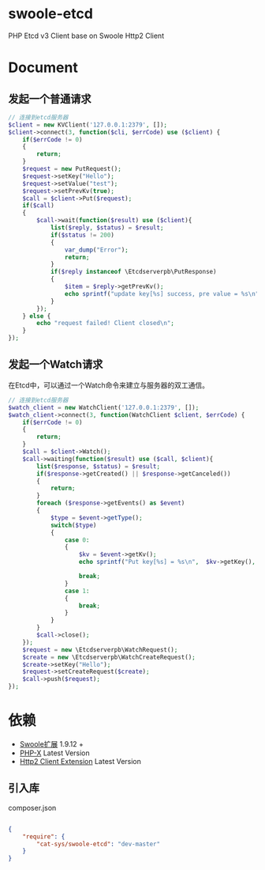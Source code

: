 # swoole-etcd
PHP Etcd v3 Client base on Swoole Http2 Client

# Document

## 发起一个普通请求
```php
// 连接到etcd服务器
$client = new KVClient('127.0.0.1:2379', []);
$client->connect(3, function($cli, $errCode) use ($client) {
    if($errCode != 0)
    {
        return;
    }
    $request = new PutRequest();
    $request->setKey("Hello");
    $request->setValue("test");
    $request->setPrevKv(true);
    $call = $client->Put($request);
    if($call)
    {
        $call->wait(function($result) use ($client){
            list($reply, $status) = $result;
            if($status != 200)
            {
                var_dump("Error");
                return;
            }
            if($reply instanceof \Etcdserverpb\PutResponse)
            {
                $item = $reply->getPrevKv();
                echo sprintf("update key[%s] success, pre value = %s\n", $item->getKey(), $item->getValue());
            }
        });
    } else {
        echo "request failed! Client closed\n";
    }
});
```

## 发起一个Watch请求

在Etcd中，可以通过一个Watch命令来建立与服务器的双工通信。

```php
// 连接到etcd服务器
$watch_client = new WatchClient('127.0.0.1:2379', []);
$watch_client->connect(3, function(WatchClient $client, $errCode) {
    if($errCode != 0)
    {
        return;
    }
    $call = $client->Watch();
    $call->waiting(function($result) use ($call, $client){
        list($response, $status) = $result;
        if($response->getCreated() || $response->getCanceled())
        {
            return;
        }
        foreach ($response->getEvents() as $event)
        {
            $type = $event->getType();
            switch($type)
            {
                case 0:
                {
                    $kv = $event->getKv();
                    echo sprintf("Put key[%s] = %s\n",  $kv->getKey(), $kv->getValue());

                    break;
                }
                case 1:
                {
                    break;
                }
            }
        }
        $call->close();
    });
    $request = new \Etcdserverpb\WatchRequest();
    $create = new \Etcdserverpb\WatchCreateRequest();
    $create->setKey("Hello");
    $request->setCreateRequest($create);
    $call->push($request);
});

```

# 依赖

* [Swoole扩展](https://github.com/swoole/swoole-src) 1.9.12 +
* [PHP-X](https://github.com/swoole/PHP-X) Latest Version
* [Http2 Client Extension](https://github.com/CatsSystem/swoole-extension) Latest Version


## 引入库
composer.json

```json

{
    "require": {
        "cat-sys/swoole-etcd": "dev-master"
    }
}

```
